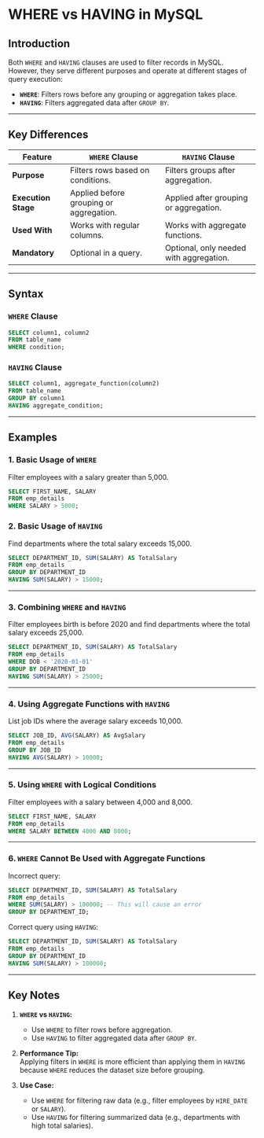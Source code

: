 
# WHERE vs HAVING in MySQL

## Introduction
Both `WHERE` and `HAVING` clauses are used to filter records in MySQL. However, they serve different purposes and operate at different stages of query execution:

- **`WHERE`**: Filters rows before any grouping or aggregation takes place.
- **`HAVING`**: Filters aggregated data after `GROUP BY`.

---

## Key Differences

| Feature              | `WHERE` Clause                         | `HAVING` Clause                          |
|----------------------|-----------------------------------------|------------------------------------------|
| **Purpose**          | Filters rows based on conditions.      | Filters groups after aggregation.        |
| **Execution Stage**  | Applied before grouping or aggregation.| Applied after grouping or aggregation.   |
| **Used With**        | Works with regular columns.            | Works with aggregate functions.          |
| **Mandatory**        | Optional in a query.                  | Optional, only needed with aggregation. |

---

## Syntax

### `WHERE` Clause
```sql
SELECT column1, column2
FROM table_name
WHERE condition;
```

### `HAVING` Clause
```sql
SELECT column1, aggregate_function(column2)
FROM table_name
GROUP BY column1
HAVING aggregate_condition;
```

---

## Examples

### 1. Basic Usage of `WHERE`
Filter employees with a salary greater than 5,000.
```sql
SELECT FIRST_NAME, SALARY
FROM emp_details
WHERE SALARY > 5000;
```

### 2. Basic Usage of `HAVING`
Find departments where the total salary exceeds 15,000.
```sql
SELECT DEPARTMENT_ID, SUM(SALARY) AS TotalSalary
FROM emp_details
GROUP BY DEPARTMENT_ID
HAVING SUM(SALARY) > 15000;
```

---

### 3. Combining `WHERE` and `HAVING`
Filter employees birth is before 2020 and find departments where the total salary exceeds 25,000.
```sql
SELECT DEPARTMENT_ID, SUM(SALARY) AS TotalSalary
FROM emp_details
WHERE DOB < '2020-01-01'
GROUP BY DEPARTMENT_ID
HAVING SUM(SALARY) > 25000;
```

---

### 4. Using Aggregate Functions with `HAVING`
List job IDs where the average salary exceeds 10,000.
```sql
SELECT JOB_ID, AVG(SALARY) AS AvgSalary
FROM emp_details
GROUP BY JOB_ID
HAVING AVG(SALARY) > 10000;
```

---

### 5. Using `WHERE` with Logical Conditions
Filter employees with a salary between 4,000 and 8,000.
```sql
SELECT FIRST_NAME, SALARY
FROM emp_details
WHERE SALARY BETWEEN 4000 AND 8000;
```

---

### 6. `WHERE` Cannot Be Used with Aggregate Functions
Incorrect query:
```sql
SELECT DEPARTMENT_ID, SUM(SALARY) AS TotalSalary
FROM emp_details
WHERE SUM(SALARY) > 100000; -- This will cause an error
GROUP BY DEPARTMENT_ID;
```

Correct query using `HAVING`:
```sql
SELECT DEPARTMENT_ID, SUM(SALARY) AS TotalSalary
FROM emp_details
GROUP BY DEPARTMENT_ID
HAVING SUM(SALARY) > 100000;
```

---

## Key Notes
1. **`WHERE` vs `HAVING`:**  
   - Use `WHERE` to filter rows before aggregation.  
   - Use `HAVING` to filter aggregated data after `GROUP BY`.

2. **Performance Tip:**  
   Applying filters in `WHERE` is more efficient than applying them in `HAVING` because `WHERE` reduces the dataset size before grouping.

3. **Use Case:**  
   - Use `WHERE` for filtering raw data (e.g., filter employees by `HIRE_DATE` or `SALARY`).  
   - Use `HAVING` for filtering summarized data (e.g., departments with high total salaries).
